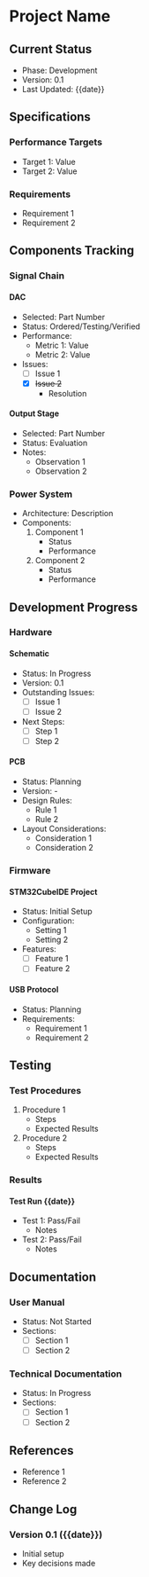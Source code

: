 # Project Name

## Current Status
- Phase: Development
- Version: 0.1
- Last Updated: {{date}}

## Specifications
### Performance Targets
- Target 1: Value
- Target 2: Value

### Requirements
- Requirement 1
- Requirement 2

## Components Tracking

### Signal Chain
#### DAC
- Selected: Part Number
- Status: Ordered/Testing/Verified
- Performance:
    - Metric 1: Value
    - Metric 2: Value
- Issues:
    - [ ] Issue 1
    - [x] ~~Issue 2~~
        - Resolution

#### Output Stage
- Selected: Part Number
- Status: Evaluation
- Notes:
    - Observation 1
    - Observation 2

### Power System
- Architecture: Description
- Components:
    1. Component 1
        - Status
        - Performance
    2. Component 2
        - Status
        - Performance

## Development Progress

### Hardware
#### Schematic
- Status: In Progress
- Version: 0.1
- Outstanding Issues:
    - [ ] Issue 1
    - [ ] Issue 2
- Next Steps:
    - [ ] Step 1
    - [ ] Step 2

#### PCB
- Status: Planning
- Version: -
- Design Rules:
    - Rule 1
    - Rule 2
- Layout Considerations:
    - Consideration 1
    - Consideration 2

### Firmware
#### STM32CubeIDE Project
- Status: Initial Setup
- Configuration:
    - Setting 1
    - Setting 2
- Features:
    - [ ] Feature 1
    - [ ] Feature 2

#### USB Protocol
- Status: Planning
- Requirements:
    - Requirement 1
    - Requirement 2

## Testing
### Test Procedures
1. Procedure 1
    - Steps
    - Expected Results
2. Procedure 2
    - Steps
    - Expected Results

### Results
#### Test Run {{date}}
- Test 1: Pass/Fail
    - Notes
- Test 2: Pass/Fail
    - Notes

## Documentation
### User Manual
- Status: Not Started
- Sections:
    - [ ] Section 1
    - [ ] Section 2

### Technical Documentation
- Status: In Progress
- Sections:
    - [ ] Section 1
    - [ ] Section 2

## References
- Reference 1
- Reference 2

## Change Log
### Version 0.1 ({{date}})
- Initial setup
- Key decisions made
